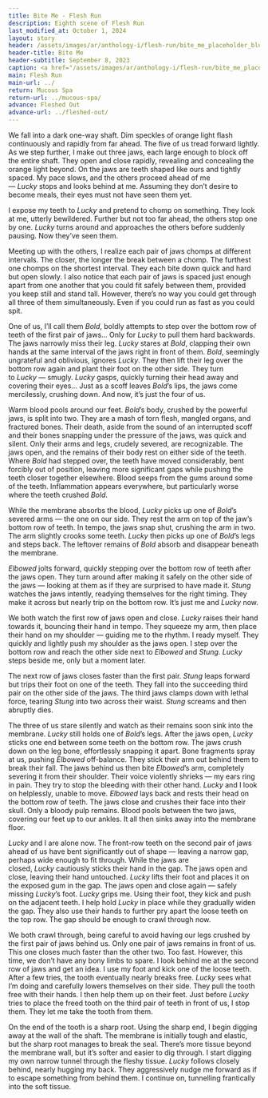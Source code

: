 ```yaml
---
title: Bite Me - Flesh Run
description: Eighth scene of Flesh Run
last_modified_at: October 1, 2024
layout: story
header: /assets/images/ar/anthology-i/flesh-run/bite_me_placeholder_blur.jpg
header-title: Bite Me
header-subtitle: September 8, 2023
caption: <a href="/assets/images/ar/anthology-i/flesh-run/bite_me_placeholder.jpg" target="_blank">AI placeholder artwork</a> generated above using <a href="https://creator.nightcafe.studio/creation/BRuyOXRG0OyxsEykBo1I" target="_blank">SD 1.5</a> — <a href="https://creativecommons.org/publicdomain/zero/1.0/" target="_blank">CC0 1.0</a>
main: Flesh Run
main-url: ../
return: Mucous Spa
return-url: ../mucous-spa/
advance: Fleshed Out
advance-url: ../fleshed-out/
---
```


We fall into a dark one-way shaft. Dim speckles of orange light flash continuously and rapidly from far ahead. The five of us tread forward lightly. As we step further, I make out three jaws, each large enough to block off the entire shaft. They open and close rapidly, revealing and concealing the orange light beyond. On the jaws are teeth shaped like ours and tightly spaced. My pace slows, and the others proceed ahead of me — *Lucky* stops and looks behind at me. Assuming they don’t desire to become meals, their eyes must not have seen them yet.

I expose my teeth to *Lucky* and pretend to chomp on something. They look at me, utterly bewildered. Further but not too far ahead, the others stop one by one. *Lucky* turns around and approaches the others before suddenly pausing. Now they’ve seen them.

Meeting up with the others, I realize each pair of jaws chomps at different intervals. The closer, the longer the break between a chomp. The furthest one chomps on the shortest interval. They each bite down quick and hard but open slowly. I also notice that each pair of jaws is spaced just enough apart from one another that you could fit safely between them, provided you keep still and stand tall. However, there’s no way you could get through all three of them simultaneously. Even if you could run as fast as you could spit.

One of us, I’ll call them *Bold*, boldly attempts to step over the bottom row of teeth of the first pair of jaws… Only for *Lucky* to pull them hard backwards. The jaws narrowly miss their leg. *Lucky* stares at *Bold*, clapping their own hands at the same interval of the jaws right in front of them. *Bold*, seemingly ungrateful and oblivious, ignores *Lucky*. They then lift their leg over the bottom row again and plant their foot on the other side. They turn to *Lucky* — smugly. *Lucky* gasps, quickly turning their head away and covering their eyes… Just as a scoff leaves *Bold*’s lips, the jaws come mercilessly, crushing down. And now, it’s just the four of us.

Warm blood pools around our feet. *Bold*’s body, crushed by the powerful jaws, is split into two. They are a mash of torn flesh, mangled organs, and fractured bones. Their death, aside from the sound of an interrupted scoff and their bones snapping under the pressure of the jaws, was quick and silent. Only their arms and legs, crudely severed, are recognizable. The jaws open, and the remains of their body rest on either side of the teeth. Where *Bold* had stepped over, the teeth have moved considerably, bent forcibly out of position, leaving more significant gaps while pushing the teeth closer together elsewhere. Blood seeps from the gums around some of the teeth. Inflammation appears everywhere, but particularly worse where the teeth crushed *Bold*.

While the membrane absorbs the blood, *Lucky* picks up one of *Bold*’s severed arms — the one on our side. They rest the arm on top of the jaw’s bottom row of teeth. In tempo, the jaws snap shut, crushing the arm in two. The arm slightly crooks some teeth. *Lucky* then picks up one of *Bold*’s legs and steps back. The leftover remains of *Bold* absorb and disappear beneath the membrane.

*Elbowed* jolts forward, quickly stepping over the bottom row of teeth after the jaws open. They turn around after making it safely on the other side of the jaws — looking at them as if they are surprised to have made it. *Stung* watches the jaws intently, readying themselves for the right timing. They make it across but nearly trip on the bottom row. It’s just me and *Lucky* now.

We both watch the first row of jaws open and close. *Lucky* raises their hand towards it, bouncing their hand in tempo. They squeeze my arm, then place their hand on my shoulder — guiding me to the rhythm. I ready myself. They quickly and lightly push my shoulder as the jaws open. I step over the bottom row and reach the other side next to *Elbowed* and *Stung*. *Lucky* steps beside me, only but a moment later.

The next row of jaws closes faster than the first pair. *Stung* leaps forward but trips their foot on one of the teeth. They fall into the succeeding third pair on the other side of the jaws. The third jaws clamps down with lethal force, tearing *Stung* into two across their waist. *Stung* screams and then abruptly dies.

The three of us stare silently and watch as their remains soon sink into the membrane. *Lucky* still holds one of *Bold*’s legs. After the jaws open, *Lucky* sticks one end between some teeth on the bottom row. The jaws crush down on the leg bone, effortlessly snapping it apart. Bone fragments spray at us, pushing *Elbowed* off-balance. They stick their arm out behind them to break their fall. The jaws behind us then bite *Elbowed*’s arm, completely severing it from their shoulder. Their voice violently shrieks — my ears ring in pain. They try to stop the bleeding with their other hand. *Lucky* and I look on helplessly, unable to move. *Elbowed* lays back and rests their head on the bottom row of teeth. The jaws close and crushes their face into their skull. Only a bloody pulp remains. Blood pools between the two jaws, covering our feet up to our ankles. It all then sinks away into the membrane floor.

*Lucky* and I are alone now. The front-row teeth on the second pair of jaws ahead of us have bent significantly out of shape — leaving a narrow gap, perhaps wide enough to fit through. While the jaws are closed, *Lucky* cautiously sticks their hand in the gap. The jaws open and close, leaving their hand untouched. *Lucky* lifts their foot and places it on the exposed gum in the gap. The jaws open and close again — safely missing *Lucky*’s foot. *Lucky* grips me. Using their foot, they kick and push on the adjacent teeth. I help hold *Lucky* in place while they gradually widen the gap. They also use their hands to further pry apart the loose teeth on the top row. The gap should be enough to crawl through now.

We both crawl through, being careful to avoid having our legs crushed by the first pair of jaws behind us. Only one pair of jaws remains in front of us. This one closes much faster than the other two. Too fast. However, this time, we don’t have any bony limbs to spare. I look behind me at the second row of jaws and get an idea. I use my foot and kick one of the loose teeth. After a few tries, the tooth eventually nearly breaks free. *Lucky* sees what I’m doing and carefully lowers themselves on their side. They pull the tooth free with their hands. I then help them up on their feet. Just before *Lucky* tries to place the freed tooth on the third pair of teeth in front of us, I stop them. They let me take the tooth from them.

On the end of the tooth is a sharp root. Using the sharp end, I begin digging away at the wall of the shaft. The membrane is initially tough and elastic, but the sharp root manages to break the seal. There’s more tissue beyond the membrane wall, but it’s softer and easier to dig through. I start digging my own narrow tunnel through the fleshy tissue. *Lucky* follows closely behind, nearly hugging my back. They aggressively nudge me forward as if to escape something from behind them. I continue on, tunnelling frantically into the soft tissue.